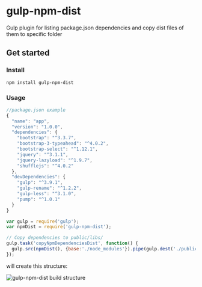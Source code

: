 # gulp-npm-dist

Gulp plugin for listing package.json dependencies and copy dist files of them to specific folder

## Get started

### Install

```
npm install gulp-npm-dist
```

### Usage

```javascript
//package.json example
{
  "name": "app",
  "version": "1.0.0",
  "dependencies": {
    "bootstrap": "^3.3.7",
    "bootstrap-3-typeahead": "^4.0.2",
    "bootstrap-select": "^1.12.1",
    "jquery": "^3.1.1",
    "jquery-lazyload": "^1.9.7",
    "shufflejs": "^4.0.2"
  },
  "devDependencies": {
    "gulp": "^3.9.1",
    "gulp-rename": "^1.2.2",
    "gulp-less": "^3.1.0",
    "pump": "^1.0.1"
  }
}
```

```javascript
var gulp = require('gulp');
var npmDist = require('gulp-npm-dist');

// Copy dependencies to public/libs/
gulp.task('copyNpmDependenciesDist', function() {
  gulp.src(npmDist(), {base:'./node_modules'}).pipe(gulp.dest('./public/libs'));
});
```
will create this structure:

![gulp-npm-dist build structure](https://monosnap.com/file/lNq7RqJyW3CBylVgZo7gkmxRrhXmiq.png)
